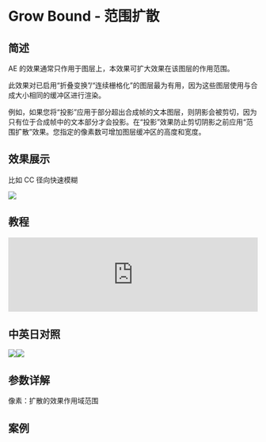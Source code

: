 # Grow Bound - 范围扩散

## 简述

AE 的效果通常只作用于图层上，本效果可扩大效果在该图层的作用范围。

此效果对已启用“折叠变换”/“连续栅格化”的图层最为有用，因为这些图层使用与合成大小相同的缓冲区进行渲染。

例如，如果您将“投影”应用于部分超出合成帧的文本图层，则阴影会被剪切，因为只有位于合成帧中的文本部分才会投影。在“投影”效果防止剪切阴影之前应用“范围扩散”效果。您指定的像素数可增加图层缓冲区的高度和宽度。

## 效果展示

比如 CC 径向快速模糊

![](https://cdn.yuelili.com/20220102215615.png)

## 教程

<iframe src="https://player.bilibili.com/player.html?bvid=BV1e34y1X7Vj&page=29&high_quality=1" width="100%" allowfullscreen="allowfullscreen" frameborder="0"></iframe>

## 中英日对照

![](https://mir.yuelili.com/wp-content/uploads/user/AE/effects/AE-Effects-Utility-Grow_Bound.png)![](https://mir.yuelili.com/wp-content/uploads/user/AE/effects/AE-Effects-Utility-Grow_Bound_cn.png)

## 参数详解

像素：扩散的效果作用域范围

## 案例
